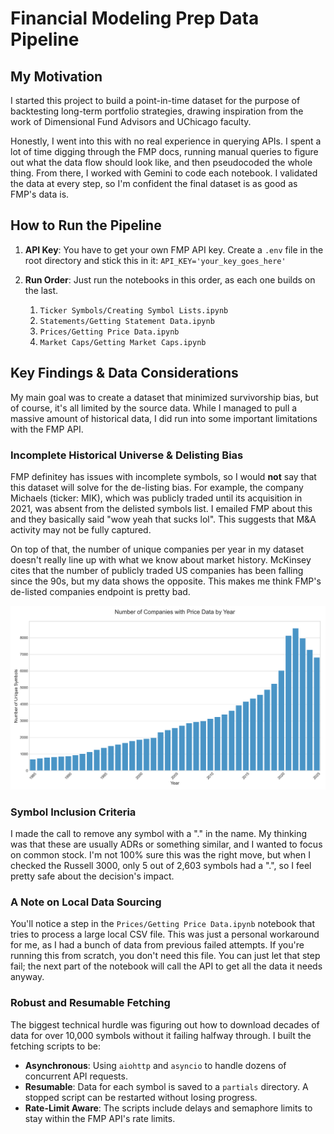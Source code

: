 # Financial Modeling Prep Data Pipeline

## My Motivation

I started this project to build a point-in-time dataset for the purpose of backtesting long-term portfolio strategies, drawing inspiration from the work of Dimensional Fund Advisors and UChicago faculty.

Honestly, I went into this with no real experience in querying APIs. I spent a lot of time digging through the FMP docs, running manual queries to figure out what the data flow should look like, and then pseudocoded the whole thing. From there, I worked with Gemini to code each notebook. I validated the data at every step, so I'm confident the final dataset is as good as FMP's data is.

## How to Run the Pipeline

1.  **API Key**: You have to get your own FMP API key. Create a `.env` file in the root directory and stick this in it:
    `API_KEY='your_key_goes_here'`

2.  **Run Order**: Just run the notebooks in this order, as each one builds on the last.
    1.  `Ticker Symbols/Creating Symbol Lists.ipynb`
    2.  `Statements/Getting Statement Data.ipynb`
    3.  `Prices/Getting Price Data.ipynb`
    4.  `Market Caps/Getting Market Caps.ipynb`

## Key Findings & Data Considerations

My main goal was to create a dataset that minimized survivorship bias, but of course, it's all limited by the source data. While I managed to pull a massive amount of historical data, I did run into some important limitations with the FMP API.

### Incomplete Historical Universe & Delisting Bias
FMP definitey has issues with incomplete symbols, so I would **not** say that this dataset will solve for the de-listing bias. For example, the company Michaels (ticker: MIK), which was publicly traded until its acquisition in 2021, was absent from the delisted symbols list. I emailed FMP about this and they basically said "wow yeah that sucks lol". This suggests that M&A activity may not be fully captured.

On top of that, the number of unique companies per year in my dataset doesn't really line up with what we know about market history. McKinsey cites that the number of publicly traded US companies has been falling since the 90s, but my data shows the opposite. This makes me think FMP's de-listed companies endpoint is pretty bad.

![Number of Companies with Price Data by Year](Analysis/symbols_per_year.png)

### Symbol Inclusion Criteria
I made the call to remove any symbol with a "." in the name. My thinking was that these are usually ADRs or something similar, and I wanted to focus on common stock. I'm not 100% sure this was the right move, but when I checked the Russell 3000, only 5 out of 2,603 symbols had a ".", so I feel pretty safe about the decision's impact.

### A Note on Local Data Sourcing
You'll notice a step in the `Prices/Getting Price Data.ipynb` notebook that tries to process a large local CSV file. This was just a personal workaround for me, as I had a bunch of data from previous failed attempts. If you're running this from scratch, you don't need this file. You can just let that step fail; the next part of the notebook will call the API to get all the data it needs anyway.

### Robust and Resumable Fetching
The biggest technical hurdle was figuring out how to download decades of data for over 10,000 symbols without it failing halfway through. I built the fetching scripts to be:
-   **Asynchronous**: Using `aiohttp` and `asyncio` to handle dozens of concurrent API requests.
-   **Resumable**: Data for each symbol is saved to a `partials` directory. A stopped script can be restarted without losing progress.
-   **Rate-Limit Aware**: The scripts include delays and semaphore limits to stay within the FMP API's rate limits.